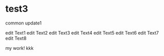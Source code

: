 # test3

common update1

edit Text1
edit Text2
edit Text3
edit Text4
edit Text5
edit Text6
edit Text7
edit Text8

my work! kkk
